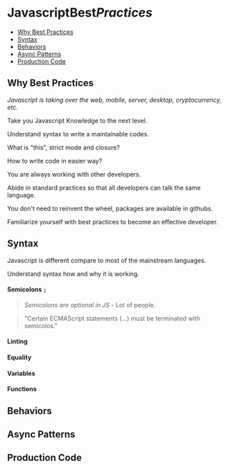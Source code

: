# Javascript**Best***Practices*

- [Why Best Practices](#why-best-practices)
- [Syntax](#syntax)
- [Behaviors](#behaviors)
- [Async Patterns](#async-patterns)
- [Production Code](#production-code)

## Why Best Practices
*Javascript is taking over the web, mobile, server, desktop, cryptocurrency, etc.*

Take you Javascript Knowledge to the next level.

Understand syntax to write a maintainable codes.

What is "this", strict mode and closure?

How to write code in easier way?

You are always working with other developers.

Abide in standard practices so that all developers can talk the same language.

You don't need to reinvent the wheel, packages are available in githubs.

Familiarize yourself with best practices to become an effective developer.

## Syntax
Javascript is different compare to most of the mainstream languages.

Understand syntax how and why it is working.

#### Semicolons `;`

> *Semicolons are optional in JS* - Lot of people.

> "Certain ECMAScript statements (...) must be terminated with semicolos."

#### Linting
#### Equality
#### Variables
#### Functions

## Behaviors
## Async Patterns
## Production Code